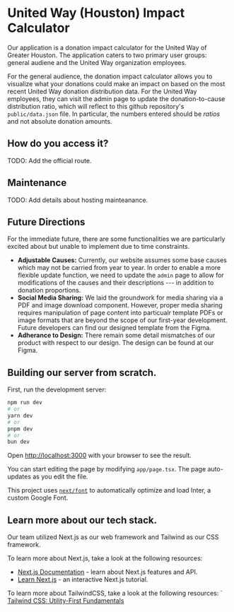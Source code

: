 # United Way (Houston) Impact Calculator

Our application is a donation impact calculator for the United Way of Greater Houston. The application caters to two primary user groups: general audiene and the United Way organization employees.

For the general audience, the donation impact calculator allows you to visualize what your donations could make an impact on based on the most recent United Way donation distribution data. For the United Way employees, they can visit the admin page to update the donation-to-cause distribution ratio, which will reflect to this github repository's `public/data.json` file. In particular, the numbers entered should be _ratios_ and not absolute donation amounts.

## How do you access it?

TODO: Add the official route.

## Maintenance

TODO: Add details about hosting mainteanance.

## Future Directions

For the immediate future, there are some functionalities we are particularly excited about but unable to implement due to time constraints.

- **Adjustable Causes:** Currently, our website assumes some base causes which may not be carried from year to year. In order to enable a more flexible update function, we need to update the `admin` page to allow for modifications of the causes and their descriptions --- in addition to donation proportions.
- **Social Media Sharing:** We laid the groundwork for media sharing via a PDF and image download component. However, proper media sharing requires manipulation of page content into particualr template PDFs or image formats that are beyond the scope of our first-year development. Future developers can find our designed template from the Figma.
- **Adherance to Design:** There remain some detail mismatches of our product with respect to our design. The design can be found at our Figma.

## Building our server from scratch.

First, run the development server:

```bash
npm run dev
# or
yarn dev
# or
pnpm dev
# or
bun dev
```

Open [http://localhost:3000](http://localhost:3000) with your browser to see the result.

You can start editing the page by modifying `app/page.tsx`. The page auto-updates as you edit the file.

This project uses [`next/font`](https://nextjs.org/docs/basic-features/font-optimization) to automatically optimize and load Inter, a custom Google Font.

## Learn more about our tech stack.

Our team utilized Next.js as our web framework and Tailwind as our CSS framework.

To learn more about Next.js, take a look at the following resources:

- [Next.js Documentation](https://nextjs.org/docs) - learn about Next.js features and API.
- [Learn Next.js](https://nextjs.org/learn) - an interactive Next.js tutorial.

To learn more about TailwindCSS, take a look at the following resources:
` [Tailwind CSS: Utility-First Fundamentals](https://tailwindcss.com/docs/utility-first)
